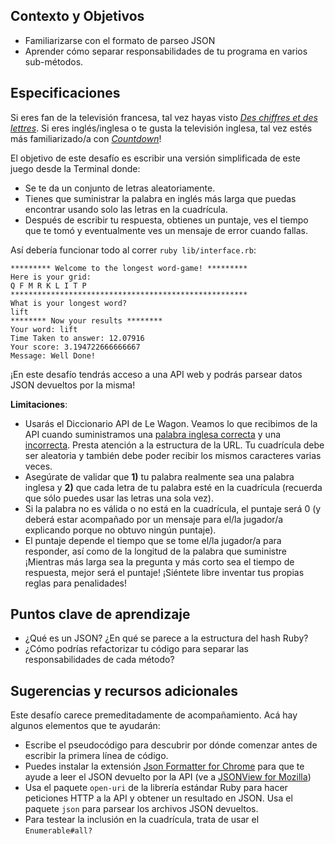 ## Contexto y Objetivos

- Familiarizarse con el formato de parseo JSON
- Aprender cómo separar responsabilidades de tu programa en varios sub-métodos.

## Especificaciones

Si eres fan de la televisión francesa, tal vez hayas visto [_Des chiffres et des lettres_](https://en.wikipedia.org/wiki/Des_chiffres_et_des_lettres). Si eres inglés/inglesa o te gusta la televisión inglesa, tal vez estés más familiarizado/a con [_Countdown_](https://www.youtube.com/watch?v=GvV8aVEJmiU)!

El objetivo de este desafío es escribir una versión simplificada de este juego desde la Terminal donde:

- Se te da un conjunto de letras aleatoriamente.
- Tienes que suministrar la palabra en inglés más larga que puedas encontrar usando solo las letras en la cuadrícula.
- Después de escribir tu respuesta, obtienes un puntaje, ves el tiempo que te tomó y eventualmente ves un mensaje de error cuando fallas.

Así debería funcionar todo al correr `ruby lib/interface.rb`:

```
********* Welcome to the longest word-game! *********
Here is your grid:
Q F M R K L I T P
*****************************************************
What is your longest word?
lift
******** Now your results ********
Your word: lift
Time Taken to answer: 12.07916
Your score: 3.194722666666667
Message: Well Done!
```

¡En este desafío tendrás acceso a una API web y podrás parsear datos JSON devueltos por la misma!

**Limitaciones**:

- Usarás el Diccionario API de Le Wagon. Veamos lo que recibimos de la API cuando suministramos una [palabra inglesa correcta](https://wagon-dictionary.herokuapp.com/apple)  y una [incorrecta](https://wagon-dictionary.herokuapp.com/zzzz). Presta atención a la estructura de la URL.
Tu cuadrícula debe ser aleatoria y también debe poder recibir los mismos caracteres varias veces.
- Asegúrate de validar que **1)** tu palabra realmente sea una palabra inglesa y **2)** que cada letra de tu palabra esté en la cuadrícula (recuerda que sólo puedes usar las letras una sola vez).
- Si la palabra no es válida o no está en la cuadrícula, el puntaje será 0 (y deberá estar acompañado por un mensaje para el/la jugador/a explicando porque no obtuvo ningún puntaje).
- El puntaje depende el tiempo que se tome el/la jugador/a para responder, así como de la longitud de la palabra que suministre ¡Mientras más larga sea la pregunta y más corto sea el tiempo de respuesta, mejor será el puntaje! ¡Siéntete libre inventar tus propias reglas para penalidades!

## Puntos clave de aprendizaje

- ¿Qué es un JSON? ¿En qué se parece a la estructura del hash Ruby?
- ¿Cómo podrías refactorizar tu código para separar las responsabilidades de cada método?

## Sugerencias y recursos adicionales

Este desafío carece premeditadamente de acompañamiento. Acá hay algunos elementos que te ayudarán:

- Escribe el pseudocódigo para descubrir por dónde comenzar  antes de escribir la primera línea de código.
- Puedes instalar la extensión [Json Formatter for Chrome](https://chrome.google.com/webstore/detail/json-formatter/bcjindcccaagfpapjjmafapmmgkkhgoa?hl=en) para que te ayude a leer el JSON devuelto por la API (ve a  [JSONView for Mozilla](https://addons.mozilla.org/fr/firefox/addon/jsonview/))
- Usa el paquete `open-uri` de la librería estándar Ruby para hacer peticiones HTTP a la API y obtener un resultado en JSON. Usa el paquete `json` para parsear los archivos JSON devueltos.
- Para testear la inclusión en la cuadrícula, trata de usar el `Enumerable#all?`
